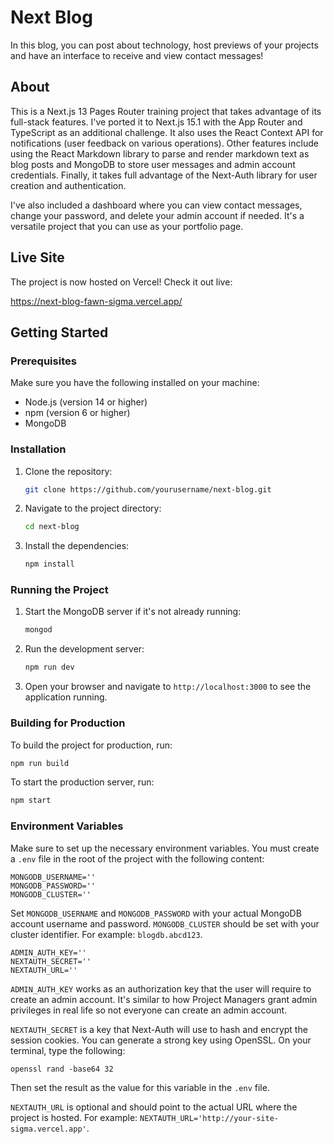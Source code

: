 # Next Blog

In this blog, you can post about technology, host previews of your projects and have an interface to receive and view contact messages!

## About

This is a Next.js 13 Pages Router training project that takes advantage of its full-stack features. I've ported it to Next.js 15.1 with the App Router and TypeScript as an additional challenge. It also uses the React Context API for notifications (user feedback on various operations). Other features include using the React Markdown library to parse and render markdown text as blog posts and MongoDB to store user messages and admin account credentials. Finally, it takes full advantage of the Next-Auth library for user creation and authentication.

I've also included a dashboard where you can view contact messages, change your password, and delete your admin account if needed. It's a versatile project that you can use as your portfolio page.

## Live Site

The project is now hosted on Vercel! Check it out live:

https://next-blog-fawn-sigma.vercel.app/

## Getting Started

### Prerequisites

Make sure you have the following installed on your machine:

-   Node.js (version 14 or higher)
-   npm (version 6 or higher)
-   MongoDB

### Installation

1. Clone the repository:
    ```bash
    git clone https://github.com/yourusername/next-blog.git
    ```
2. Navigate to the project directory:
    ```bash
    cd next-blog
    ```
3. Install the dependencies:
    ```bash
    npm install
    ```

### Running the Project

1. Start the MongoDB server if it's not already running:
    ```bash
    mongod
    ```
2. Run the development server:
    ```bash
    npm run dev
    ```
3. Open your browser and navigate to `http://localhost:3000` to see the application running.

### Building for Production

To build the project for production, run:

```bash
npm run build
```

To start the production server, run:

```bash
npm start
```

### Environment Variables

Make sure to set up the necessary environment variables. You must create a `.env` file in the root of the project with the following content:

```
MONGODB_USERNAME=''
MONGODB_PASSWORD=''
MONGODB_CLUSTER=''
```

Set `MONGODB_USERNAME` and `MONGODB_PASSWORD` with your actual MongoDB account username and password. `MONGODB_CLUSTER` should be set with your cluster identifier. For example: `blogdb.abcd123`.

```
ADMIN_AUTH_KEY=''
NEXTAUTH_SECRET=''
NEXTAUTH_URL=''
```

`ADMIN_AUTH_KEY` works as an authorization key that the user will require to create an admin account. It's similar to how Project Managers grant admin privileges in real life so not everyone can create an admin account.

`NEXTAUTH_SECRET` is a key that Next-Auth will use to hash and encrypt the session cookies. You can generate a strong key using OpenSSL. On your terminal, type the following:
```
openssl rand -base64 32
```
Then set the result as the value for this variable in the `.env` file.

`NEXTAUTH_URL` is optional and should point to the actual URL where the project is hosted. For example: `NEXTAUTH_URL='http://your-site-sigma.vercel.app'`.
